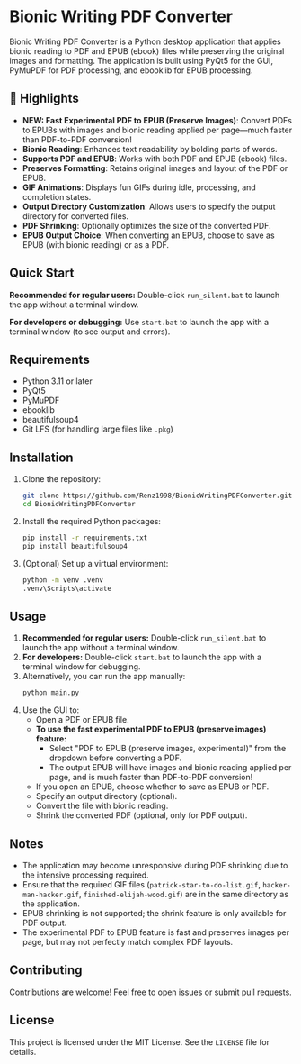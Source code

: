 # Bionic Writing PDF Converter

Bionic Writing PDF Converter is a Python desktop application that applies bionic reading to PDF and EPUB (ebook) files while preserving the original images and formatting. The application is built using PyQt5 for the GUI, PyMuPDF for PDF processing, and ebooklib for EPUB processing.

## 🚀 Highlights
- **NEW: Fast Experimental PDF to EPUB (Preserve Images)**: Convert PDFs to EPUBs with images and bionic reading applied per page—much faster than PDF-to-PDF conversion!
- **Bionic Reading**: Enhances text readability by bolding parts of words.
- **Supports PDF and EPUB**: Works with both PDF and EPUB (ebook) files.
- **Preserves Formatting**: Retains original images and layout of the PDF or EPUB.
- **GIF Animations**: Displays fun GIFs during idle, processing, and completion states.
- **Output Directory Customization**: Allows users to specify the output directory for converted files.
- **PDF Shrinking**: Optionally optimizes the size of the converted PDF.
- **EPUB Output Choice**: When converting an EPUB, choose to save as EPUB (with bionic reading) or as a PDF.

## Quick Start
**Recommended for regular users:** Double-click `run_silent.bat` to launch the app without a terminal window.

**For developers or debugging:** Use `start.bat` to launch the app with a terminal window (to see output and errors).

## Requirements
- Python 3.11 or later
- PyQt5
- PyMuPDF
- ebooklib
- beautifulsoup4
- Git LFS (for handling large files like `.pkg`)

## Installation
1. Clone the repository:
   ```bash
   git clone https://github.com/Renz1998/BionicWritingPDFConverter.git
   cd BionicWritingPDFConverter
   ```
2. Install the required Python packages:
   ```bash
   pip install -r requirements.txt
   pip install beautifulsoup4
   ```
3. (Optional) Set up a virtual environment:
   ```bash
   python -m venv .venv
   .venv\Scripts\activate
   ```

## Usage
1. **Recommended for regular users:** Double-click `run_silent.bat` to launch the app without a terminal window.
2. **For developers:** Double-click `start.bat` to launch the app with a terminal window for debugging.
3. Alternatively, you can run the app manually:
   ```bash
   python main.py
   ```
4. Use the GUI to:
   - Open a PDF or EPUB file.
   - **To use the fast experimental PDF to EPUB (preserve images) feature:**
     - Select "PDF to EPUB (preserve images, experimental)" from the dropdown before converting a PDF.
     - The output EPUB will have images and bionic reading applied per page, and is much faster than PDF-to-PDF conversion!
   - If you open an EPUB, choose whether to save as EPUB or PDF.
   - Specify an output directory (optional).
   - Convert the file with bionic reading.
   - Shrink the converted PDF (optional, only for PDF output).

## Notes
- The application may become unresponsive during PDF shrinking due to the intensive processing required.
- Ensure that the required GIF files (`patrick-star-to-do-list.gif`, `hacker-man-hacker.gif`, `finished-elijah-wood.gif`) are in the same directory as the application.
- EPUB shrinking is not supported; the shrink feature is only available for PDF output.
- The experimental PDF to EPUB feature is fast and preserves images per page, but may not perfectly match complex PDF layouts.

## Contributing
Contributions are welcome! Feel free to open issues or submit pull requests.

## License
This project is licensed under the MIT License. See the `LICENSE` file for details.